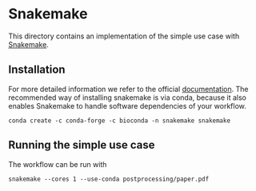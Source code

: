 # Snakemake
This directory contains an implementation of the simple use case with [Snakemake](https://snakemake.github.io/).

## Installation
For more detailed information we refer to the official [documentation](https://snakemake.readthedocs.io/en/stable/getting_started/installation.html).
The recommended way of installing snakemake is via conda, because it also enables Snakemake
to handle software dependencies of your workflow.
```
conda create -c conda-forge -c bioconda -n snakemake snakemake
```

## Running the simple use case
The workflow can be run with
```
snakemake --cores 1 --use-conda postprocessing/paper.pdf
```
